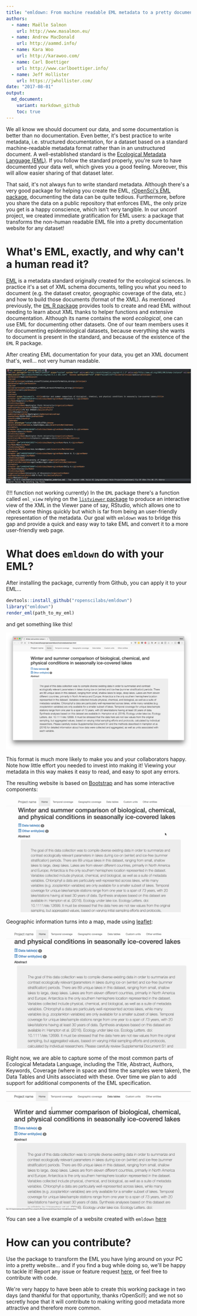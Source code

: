 ```yaml
---
title: "emldown: From machine readable EML metadata to a pretty documentation website"
authors:
  - name: Maëlle Salmon
    url: http://www.masalmon.eu/
  - name: Andrew MacDonald
    url: http://aammd.info/
  - name: Kara Woo
    url: http://karawoo.com/
  - name: Carl Boettiger
    url: http://www.carlboettiger.info/
  - name: Jeff Hollister
    url: https://jwhollister.com/
date: "2017-08-01"
output:
  md_document:
    variant: markdown_github
    toc: true
---
```


We all know we should document our data, and some documentation is better than no documentation.  Even better, it's best practice to write metadata, i.e. structured documentation, for a dataset based on a standard machine-readable metadata format rather than in an unstructured document. A well-established standard is the [Ecological Metadata Language (EML)](https://knb.ecoinformatics.org/#external//emlparser/docs/index.html). If you follow the standard properly, you're sure to have documented your data well, which gives you a good feeling. Moreover, this will allow easier sharing of that dataset later. 

That said, it's not always fun to write standard metadata. Although there's a very good package for helping you create the EML, [rOpenSci's EML package](https://github.com/ropensci/eml), documenting the data can be quite tedious.  Furthermore, before you share the data on a public repository that enforces EML, the only prize you get is a happy conscience, which isn't very tangible. In our unconf project, we created immediate gratification for EML users: a package that transforms the non-human readable EML file into a pretty documentation website for any dataset! 

# What's EML, exactly, and why can't a human read it?

[EML](https://en.wikipedia.org/wiki/Ecological_Metadata_Language) is a metadata standard originally created for the ecological sciences. In practice it's a set of XML schema documents, telling you what you need to document (e.g. the dataset creator, geographic coverage of the data, etc.) and how to build those documents (format of the XML). As mentioned previously, the [`EML` R package](https://ropensci.github.io/EML/) provides tools to create and read EML without needing to learn about XML thanks to helper functions and extensive documentation. Although its name contains the word _ecological_, one can use EML for documenting other datasets.  One of our team members uses it for documenting epidemiological datasets, because everything she wants to document is present in the standard, and because of the existence of the `EML` R package.

After creating EML documentation for your data, you get an XML document that's, well... not very human readable.

![raw eml](/assets/blog-images/2017-08-01-emldown/screenshot_raw_xml.png)

(!!! function not working currently) In the `EML` package there's a function called `eml_view` relying on the [`listviewer` package](https://github.com/timelyportfolio/listviewer) to produce an interactive view of the XML in the Viewer pane of say, RStudio, which allows one to check some things quickly but which is far from being an user-friendly representation of the metadata.  Our goal with `emldown` was to bridge this gap and provide a quick and easy way to take EML and convert it to a more user-friendly web page.

# What does `emldown` do with your EML?

After installing the package, currently from Github, you can apply it to your EML...

```r
devtools::install_github("ropenscilabs/emldown")
library("emldown")
render_eml(path_to_my_eml)
```

and get something like this!

![emldown](/assets/blog-images/2017-08-01-emldown/screenshot_emldown.png)

This format is much more likely to make you and your collaborators happy. Note how little effort you needed to invest into making it! Viewing your metadata in this way makes it easy to read, and easy to spot any errors.

The resulting website is based on [Bootstrap](https://getbootstrap.com/) and has some interactive components:

![demo1](/assets/blog-images/2017-08-01-emldown/emldown_demo1.gif)

Geographic information turns into a map, made using [leaflet](https://rstudio.github.io/leaflet/):

![demo2](/assets/blog-images/2017-08-01-emldown/emldown_demo2.gif)

Right now, we are able to capture some of the most common parts of Ecological Metadata Language, including the Title, Abstract, Authors, Keywords, Coverage (where in space and time the samples were taken), the Data Tables and Units associated with these. Over time we plan to add support for additional components of the EML specification.

![demo3](/assets/blog-images/2017-08-01-emldown/emldown_demo3.gif)


You can see a live example of a website created with `emldown` [here](http://aammd.info/emldown/test.html)

# How can you contribute?

Use the package to transform the EML you have lying around on your PC into a pretty website... and if you find a bug while doing so, we'll be happy to tackle it! Report any issue or feature request [here](https://github.com/ropenscilabs/emldown/issues), or feel free to contribute with code.

We're very happy to have been able to create this working package in two days (and thankful for that opportunity, thanks rOpenSci!); and we not so secretly hope that it will contribute to making writing good metadata more attractive and therefore more common. 
